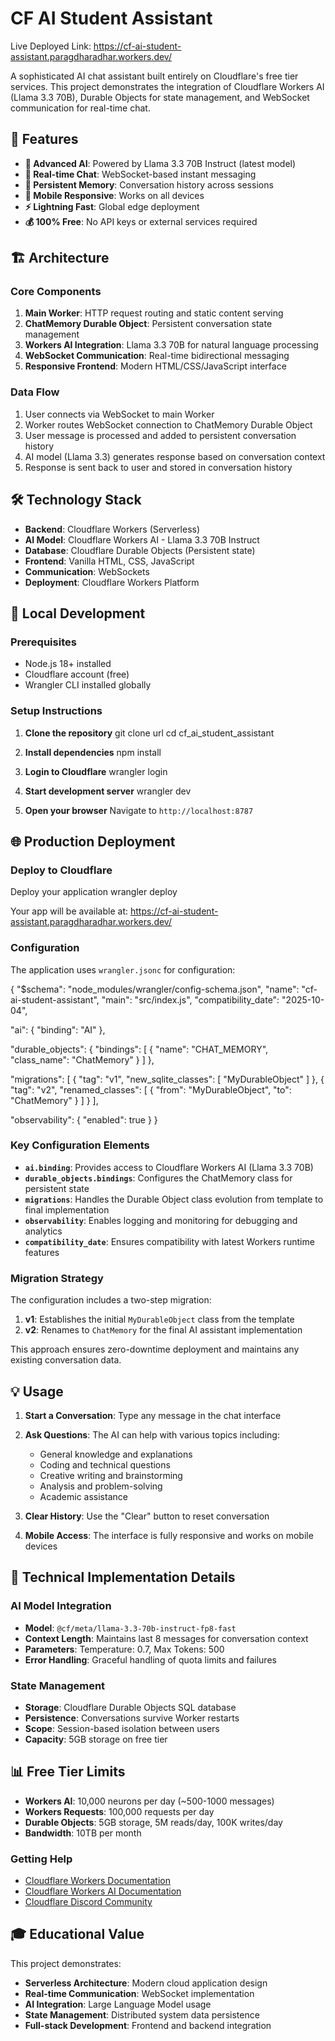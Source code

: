 # CF AI Student Assistant

Live Deployed Link: https://cf-ai-student-assistant.paragdharadhar.workers.dev/

A sophisticated AI chat assistant built entirely on Cloudflare's free tier services. This project demonstrates the integration of Cloudflare Workers AI (Llama 3.3 70B), Durable Objects for state management, and WebSocket communication for real-time chat.

## 🚀 Features

- **🤖 Advanced AI**: Powered by Llama 3.3 70B Instruct (latest model)
- **💬 Real-time Chat**: WebSocket-based instant messaging
- **🧠 Persistent Memory**: Conversation history across sessions
- **📱 Mobile Responsive**: Works on all devices
- **⚡ Lightning Fast**: Global edge deployment
- **💰 100% Free**: No API keys or external services required

## 🏗️ Architecture

### Core Components

1. **Main Worker**: HTTP request routing and static content serving
2. **ChatMemory Durable Object**: Persistent conversation state management
3. **Workers AI Integration**: Llama 3.3 70B for natural language processing
4. **WebSocket Communication**: Real-time bidirectional messaging
5. **Responsive Frontend**: Modern HTML/CSS/JavaScript interface

### Data Flow

1. User connects via WebSocket to main Worker
2. Worker routes WebSocket connection to ChatMemory Durable Object
3. User message is processed and added to persistent conversation history
4. AI model (Llama 3.3) generates response based on conversation context
5. Response is sent back to user and stored in conversation history

## 🛠️ Technology Stack

- **Backend**: Cloudflare Workers (Serverless)
- **AI Model**: Cloudflare Workers AI - Llama 3.3 70B Instruct
- **Database**: Cloudflare Durable Objects (Persistent state)
- **Frontend**: Vanilla HTML, CSS, JavaScript
- **Communication**: WebSockets
- **Deployment**: Cloudflare Workers Platform

## 🚀 Local Development

### Prerequisites

- Node.js 18+ installed
- Cloudflare account (free)
- Wrangler CLI installed globally

### Setup Instructions

1. **Clone the repository**
   git clone url
   cd cf_ai_student_assistant

2. **Install dependencies**
   npm install

3. **Login to Cloudflare**
   wrangler login

4. **Start development server**
   wrangler dev

5. **Open your browser**
   Navigate to `http://localhost:8787`

## 🌐 Production Deployment

### Deploy to Cloudflare

Deploy your application
wrangler deploy

Your app will be available at:
https://cf-ai-student-assistant.paragdharadhar.workers.dev/

### Configuration

The application uses `wrangler.jsonc` for configuration:

{
"$schema": "node_modules/wrangler/config-schema.json",
"name": "cf-ai-student-assistant",
"main": "src/index.js",
"compatibility_date": "2025-10-04",

"ai": {
"binding": "AI"
},

"durable_objects": {
"bindings": [
{
"name": "CHAT_MEMORY",
"class_name": "ChatMemory"
}
]
},

"migrations": [
{
"tag": "v1",
"new_sqlite_classes": [
"MyDurableObject"
]
},
{
"tag": "v2",
"renamed_classes": [
{
"from": "MyDurableObject",
"to": "ChatMemory"
}
]
}
],

"observability": {
"enabled": true
}
}

### Key Configuration Elements

- **`ai.binding`**: Provides access to Cloudflare Workers AI (Llama 3.3 70B)
- **`durable_objects.bindings`**: Configures the ChatMemory class for persistent state
- **`migrations`**: Handles the Durable Object class evolution from template to final implementation
- **`observability`**: Enables logging and monitoring for debugging and analytics
- **`compatibility_date`**: Ensures compatibility with latest Workers runtime features

### Migration Strategy

The configuration includes a two-step migration:
1. **v1**: Establishes the initial `MyDurableObject` class from the template
2. **v2**: Renames to `ChatMemory` for the final AI assistant implementation

This approach ensures zero-downtime deployment and maintains any existing conversation data.


## 💡 Usage

1. **Start a Conversation**: Type any message in the chat interface
2. **Ask Questions**: The AI can help with various topics including:

   - General knowledge and explanations
   - Coding and technical questions
   - Creative writing and brainstorming
   - Analysis and problem-solving
   - Academic assistance

3. **Clear History**: Use the "Clear" button to reset conversation
4. **Mobile Access**: The interface is fully responsive and works on mobile devices

## 🔧 Technical Implementation Details

### AI Model Integration

- **Model**: `@cf/meta/llama-3.3-70b-instruct-fp8-fast`
- **Context Length**: Maintains last 8 messages for conversation context
- **Parameters**: Temperature: 0.7, Max Tokens: 500
- **Error Handling**: Graceful handling of quota limits and failures

### State Management

- **Storage**: Cloudflare Durable Objects SQL database
- **Persistence**: Conversations survive Worker restarts
- **Scope**: Session-based isolation between users
- **Capacity**: 5GB storage on free tier

## 📊 Free Tier Limits

- **Workers AI**: 10,000 neurons per day (~500-1000 messages)
- **Workers Requests**: 100,000 requests per day
- **Durable Objects**: 5GB storage, 5M reads/day, 100K writes/day
- **Bandwidth**: 10TB per month

### Getting Help

- [Cloudflare Workers Documentation](https://developers.cloudflare.com/workers/)
- [Cloudflare Workers AI Documentation](https://developers.cloudflare.com/workers-ai/)
- [Cloudflare Discord Community](https://discord.cloudflare.com/)

## 🎓 Educational Value

This project demonstrates:

- **Serverless Architecture**: Modern cloud application design
- **Real-time Communication**: WebSocket implementation
- **AI Integration**: Large Language Model usage
- **State Management**: Distributed system data persistence
- **Full-stack Development**: Frontend and backend integration

